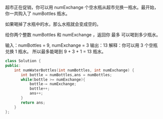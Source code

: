 超市正在促销，你可以用 numExchange 个空水瓶从超市兑换一瓶水。最开始，你一共购入了 numBottles 瓶水。

如果喝掉了水瓶中的水，那么水瓶就会变成空的。

给你两个整数 numBottles 和 numExchange ，返回你 最多 可以喝到多少瓶水。

输入：numBottles = 9, numExchange = 3
输出：13
解释：你可以用 3 个空瓶兑换 1 瓶水。
所以最多能喝到 9 + 3 + 1 = 13 瓶水。

```C++
class Solution {
public:
    int numWaterBottles(int numBottles, int numExchange) {
       int bottle = numBottles,ans = numBottles;
       while(bottle >= numExchange){
           bottle-= numExchange;
           bottle++;
           ans++;
       }
       return ans;
    }
};
```